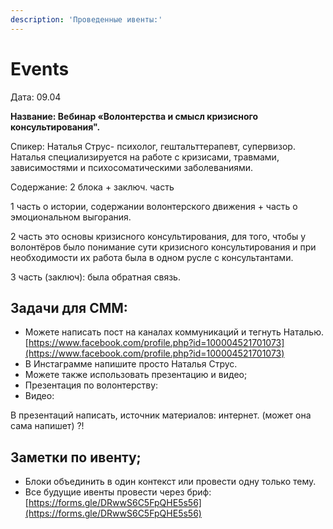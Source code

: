 ```yaml
---
description: 'Проведенные ивенты:'
---
```


# Events

Дата: 09.04 

**Название: Вебинар «Волонтерства и смысл кризисного консультирования".**

Спикер: Наталья Струс- психолог, гештальттерапевт, супервизор. Наталья специализируется на работе с кризисами, травмами, зависимостями и психосоматическими заболеваниями.

Содержание: 2 блока + заключ. часть                                                                                        

1 часть о истории, содержании волонтерского движения + часть о эмоциональном выгорания.

2 часть это основы кризисного консультирования, для того, чтобы у волонтёров было понимание сути кризисного консультирования и при необходимости их работа была в одном русле с консультантами.                                 

3 часть \(заключ\): была обратная связь.

## Задачи для СММ: 

* Можете написать пост на каналах коммуникаций и тегнуть Наталью.[https://www.facebook.com/profile.php?id=100004521701073](https://www.facebook.com/profile.php?id=100004521701073) 
* В Инстаграмме напишите просто Наталья Струс. 
* Можете также использовать презентацию и видео; 
* Презентация по волонтерству: 
* Видео: 

В презентаций написать, источник материалов: интернет. \(может она сама напишет\) ?!

## Заметки по ивенту; 

* Блоки объединить в один контекст или провести одну только тему. 
* Все будущие ивенты провести через бриф: [https://forms.gle/DRwwS6C5FpQHE5s56](https://forms.gle/DRwwS6C5FpQHE5s56)



